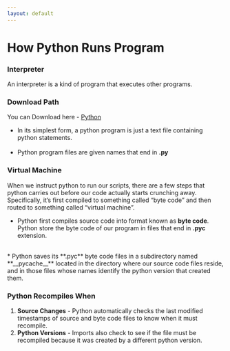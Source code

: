 ```yaml
---
layout: default
---
```


# How Python Runs Program

### Interpreter

An interpreter is a kind of program that executes other programs.

### Download Path

You can Download here - [Python](www.python.org)

*   In its simplest form, a python program is just a text file containing python statements.
<br><br>
*   Python program files are given names that end in **.py**

### Virtual Machine

When we instruct python to run our scripts, there are a few steps that python carries out before our code actually starts crunching away. Specifically, it’s first compiled to something called “byte code” and then routed to something called “virtual machine”.

*   Python first compiles source code into format known as **byte code**. Python store the byte code of our program in files that end in **.pyc** extension.
<br>
*   Python saves its **.pyc** byte code files in a subdirectory named **__pycache__** located in the directory where our source code files reside, and in those files whose names identify the python version that created them.

### Python Recompiles When
1. **Source Changes** - Python automatically checks the last modified timestamps of source and byte code files to know when it must recompile.
2. **Python Versions** - Imports also check to see if the file must be recompiled because it was created by a different python version.
